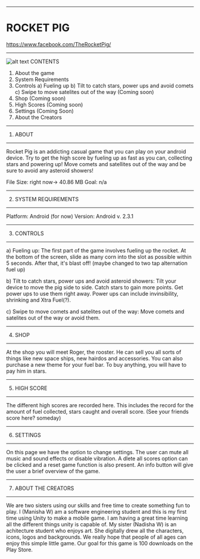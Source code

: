 _____________________________________________________________________________________
# ROCKET PIG
https://www.facebook.com/TheRocketPig/
_____________________________________________________________________________________
![alt text](https://imgur.com/gallery/gF72Xn9)
CONTENTS
1. About the game
2. System Requirements
3. Controls
  a) Fueling up
  b) Tilt to catch stars, power ups and avoid comets 
  c) Swipe to move satelites out of the way (Coming soon)
4. Shop (Coming soon)
5. High Scores (Coming soon)
6. Settings (Coming Soon)
7. About the Creators


_____________________________________________________________________________________
1) ABOUT
__________________
Rocket Pig is an addicting casual game that you can play on your android device. Try to get the high score by fueling up as fast as you can, collecting stars and powering up! Move comets and satellites out of the way and be sure to avoid any asteroid showers!

File Size: right now-> 40.86 MB Goal: n/a


_____________________________________________________________________________________
2) SYSTEM REQUIREMENTS
__________________
Platform: Android (for now)
Version: Android v. 2.3.1

_____________________________________________________________________________________
3) CONTROLS
__________________
a) Fueling up: 
The first part of the game involves fueling up the rocket. At the bottom of the screen, slide as many corn into the slot as possible within 5 seconds. After that, it's blast off! (maybe changed to two tap alternation fuel up)

b) Tilt to catch stars, power ups and avoid asteroid showers: 
Tilt your device to move the pig side to side. Catch stars to gain more points. Get power ups to use them right away. Power ups can include invinsibility, shrinking and Xtra Fuel(?). 

c) Swipe to move comets and satelites out of the way: 
Move comets and satelites out of the way or avoid them. 

_____________________________________________________________________________________
4) SHOP
__________________
At the shop you will meet Roger, the rooster. He can sell you all sorts of things like new space ships, new hairdos and accessories. You can also purchase a new theme for your fuel bar. To buy anything, you will have to pay him in stars. 

_____________________________________________________________________________________
5) HIGH SCORE
__________________
The different high scores are recorded here. This includes the record for the amount of fuel collected, stars caught and overall score. (See your friends score here? someday)

_____________________________________________________________________________________
6) SETTINGS
__________________
On this page we have the option to change settings. The user can mute all music and sound effects or disable vibration. A dlete all scores option can be clicked and a reset game function is also present. An info button will give the user a brief overview of the game.

_____________________________________________________________________________________
7) ABOUT THE CREATORS
__________________
We are two sisters using our skills and free time to create something fun to play. I (Manisha W) am a software engineering student and this is my first time using Unity to make a mobile game. I am having a great time learning all the different things unity is capable of.  My sister (Nadisha W) is an achitecture student who enjoys art. She digitally drew all the characters, icons, logos and backgrounds. We really hope that people of all ages can enjoy this simple little game. Our goal for this game is 100 downloads on the Play Store.

